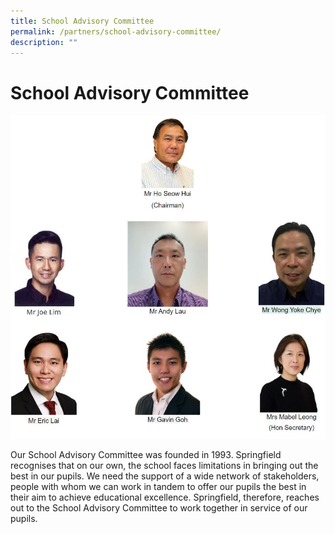 ```yaml
---
title: School Advisory Committee
permalink: /partners/school-advisory-committee/
description: ""
---
```

# **School Advisory Committee**

![](/images/School%20advisory%20comm.jpg)

Our School Advisory Committee was founded in 1993. Springfield recognises that on our own, the school faces limitations in bringing out the best in our pupils. We need the support of a wide network of stakeholders, people with whom we can work in tandem to offer our pupils the best in their aim to achieve educational excellence. Springfield, therefore, reaches out to the School Advisory Committee to work together in service of our pupils.